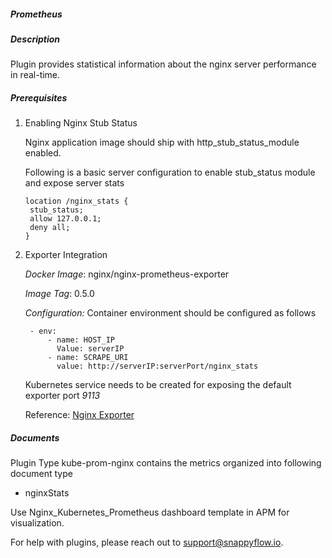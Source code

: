 ##### Prometheus

##### Description

Plugin provides statistical information about the nginx server performance in real-time.

##### Prerequisites

1. Enabling Nginx Stub Status

   Nginx application image should ship with http_stub_status_module enabled. 

   Following is a basic server configuration to enable stub_status module and expose server stats

   ```
   location /nginx_stats {
   	stub_status;
   	allow 127.0.0.1;
   	deny all;
   }
   ```

2. Exporter Integration

   *Docker Image*: nginx/nginx-prometheus-exporter

   *Image Tag*: 0.5.0

   *Configuration:* Container environment should be configured as follows		

   ```
    - env:
        - name: HOST_IP
          Value: serverIP
        - name: SCRAPE_URI
          value: http://serverIP:serverPort/nginx_stats
   ```
   
   Kubernetes service needs to be created for exposing the default exporter port *9113*
   
   Reference:  [Nginx Exporter](https://github.com/nginxinc/nginx-prometheus-exporter/blob/master/README.md)

##### Documents

Plugin Type kube-prom-nginx contains the metrics organized into following document type

- nginxStats 

Use Nginx_Kubernetes_Prometheus dashboard template in APM for visualization.

For help with plugins, please reach out to [support@snappyflow.io](mailto:support@snappyflow.io).